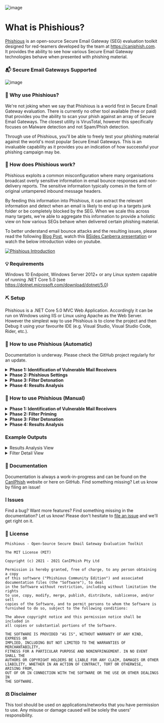 ![image](https://user-images.githubusercontent.com/5109530/124600570-33cfe000-deaa-11eb-9ccf-438189f47467.png)


What is Phishious?
=======

[Phishious](https://caniphish.com/Phishious/Walkthrough) is an open-source Secure Email Gateway (SEG) evaluation toolkit designed for red-teamers developed by the team at https://caniphish.com. It provides the ability to see how various Secure Email Gateway technologies behave when presented with phishing material.

### 📬 Secure Email Gateways Supported
![image](https://user-images.githubusercontent.com/5109530/124600797-74c7f480-deaa-11eb-859d-a1126dce732f.png)

### 🧐 Why use Phishious?
We're not joking when we say that Phishious is a world first in Secure Email Gateway evaluation. There is currently no other tool available (free or paid) that provides you the ability to scan your phish against an array of Secure Email Gateways. The closest utility is VirusTotal, however this specifically focuses on Malware detection and not Spam/Phish detection.

Through use of Phishious, you'll be able to freely test your phishing material against the world's most popular Secure Email Gateways. This is an invaluable capability as it provides you an indication of how successful your phishing campaign may be.

### 🔩 How does Phishious work?
Phishious exploits a common misconfiguration where many organisations broadcast overly sensitive information in email bounce responses and non-delivery reports. The sensitive information typically comes in the form of original untampered inbound message headers. 

By feeding this information into Phishious, it can extract the relevant information and detect when an email is likely to end up in a targets junk folder or be completely blocked by the SEG. When we scale this across many targets, we're able to aggregate this information to provide a holistic view on how various SEGs behave when delivered certain phishing material.

To better understand email bounce attacks and the resulting issues, please read the following [Blog Post](https://caniphish.com/phishing-resources/blog/exposing-email-filters), watch this [BSides Canberra presentation](https://youtu.be/wqRlVtRYwWQ) or watch the below introduction video on youtube.

[![Phishious Introduction](https://user-images.githubusercontent.com/5109530/138615411-56d9ab6b-af57-4aa3-91b5-7dc54a51b5ea.PNG)](https://www.youtube.com/watch?v=QZ9p4f6B5Ww)

### 💡 Requirements
Windows 10 Endpoint, Windows Server 2012+ or any Linux system capable of running .NET Core 5.0 (see https://dotnet.microsoft.com/download/dotnet/5.0)

### ⛏️ Setup
Phishious is a .NET Core 5.0 MVC Web Application. Accordingly it can be run on Windows using IIS or Linux using Apache as the Web Server. However the simplest way to use Phishious is to clone the project and then Debug it using your favourite IDE (e.g. Visual Studio, Visual Studio Code, Rider, etc.).

### 🏁 How to use Phishious (Automatic)
Documentation is underway. Please check the GitHub project regularly for an update.

<details>
          <summary><b>Phase 1: Identification of Vulnerable Mail Receivers</b></summary>
  <br />
           <p>As Phishious is designed to abuse public infrastructure, you need to identify a variety of targets who use differing mail security technologies <i>(e.g. Target 1 uses Sophos PureMessage, Target 2 uses Cisco IronPort, etc.)</i>. Identification of Vulnerable Mail Receivers can be found through manual analysis <i>(e.g. <a href="https://caniphish.com/Public/SupplyChain" target="_blank">CanIPhish Supply Chain Analysis</a> and <a href="https://caniphish.com/User/GlobalSupplyChain" target="_blank">CanIPhish Global Historic Search</a> - Requires an account on CanIPhish to access.)</i> or programmatic means <i>(e.g. <a href="https://caniphish.zendesk.com/hc/en-us/articles/4402066795919-API-Domain-Tools-Domain-Supply-Chain-Scan" target="_blank">CanIPhish Supply Chain API</a>)</i>.</p>
  <p><i>Reference: The accompanying images are of a CanIPhish Supply Chain Scan which shows a vulnerable <b>'Mail Receiver Supply Chain'</b> and a Global Historic Search filtering for a Vulnerable Mail Receiver</i></p>

<a href="https://caniphish.com/assets/images/SupplyChainScan.PNG" target="_blank"><img src="https://caniphish.com/assets/images/SupplyChainScan.PNG" class="img-fluid rounded-lg" style='height: 100%; width: 100%; object-fit: contain' /></a>
 <a href="https://user-images.githubusercontent.com/5109530/125622594-fd196233-83d5-45ef-b824-9fa1dead5aa4.PNG" target="_blank"><img src="https://user-images.githubusercontent.com/5109530/125622594-fd196233-83d5-45ef-b824-9fa1dead5aa4.PNG" class="img-fluid rounded-lg" style='height: 100%; width: 100%; object-fit: contain' /></a>
         </details>
         <details>
          <summary><b>Phase 2: Phishious Settings</b></summary>
  <br />
  <p><b>Target Settings.</b> Input target domains seperated by a space, line or comma. Follow this up by inputing a non-existent address into the local part address</p>
  <p><b>SMTP Settings.</b> Input the SMTP server settings you plan on using. <i>ote: If using Gmail then use a throwaway Gmail address with "Less secure app access" enabled. This setting can be toggled by clicking here - https://myaccount.google.com/lesssecureapps Also for Gmail, the username and password are your gmail email address and password.</i></p>
 <p><b>Storage Scan Settings.</b> Input the location where the email bounce responses will land. At current, both Gmail and Amazon S3 are supported as storage destinations. For use of Amazon S3, you will likely need to setup some form of forwarding capability to forward bounce responses to this location.</p>
 <p><b>Email Priming Settings.</b> Input your sending email address, display name and a non-malicious subject and email body. Email priming is used to baseline normal behaviour of the respective Secure Email Gateway technologies, so we can analyse the delta from this when we deliver our malicious mail.</p>
 <p><b>Once all settings have been provided, click 'Save Settings' followed by 'Prime Filters'. Wait up to a minute for Priming to complete.</b></p>
         </details>
         <details>
          <summary><b>Phase 3: Filter Detonation</b></summary>
  <br />
           <p>Time to email malicious content to those same targets emailed during Priming.</p>

  <p><b>Step 1.</b> Input your sending email address, display name and a malicious subject and email body. Note: Support for email attachments will be added shortly.</p>
 <p><b>Step 2.</b> Click 'Detonate Filters'. Wait up to a minute for Detonation to complete.</p>
         </details>
         <details>
          <summary><b>Phase 4: Results Analysis</b></summary>
  <br />
           <p>Analyse the results to determine whether your phishing material was blocked or remained undetected. Click <b>'View Detail'</b> to gain insight into what text was analysed within the Email Headers and how this impacted the overall Phishious assessment.</p>
  <p>
                                <i>Reference: The accompanying images show the detailed view of two seperate SEG technologies. This view shows how Phishious analysed Email Headers to provide two seperate results from a single Phishing Email.</i>
                            </p>
  <a href="https://caniphish.com/assets/Phishious/Filter-Detonation-Result-Detail.png" target="_blank"><img src="https://caniphish.com/assets/Phishious/Filter-Detonation-Result-Detail.png" class="img-fluid rounded-lg" style='height: 100%; width: 100%; object-fit: contain' /></a>
  <a href="https://caniphish.com/assets/Phishious/Filter-Detonation-Result-Detail-2.png" target="_blank"><img src="https://caniphish.com/assets/Phishious/Filter-Detonation-Result-Detail-2.png" class="img-fluid rounded-lg" style='height: 100%; width: 100%; object-fit: contain' /></a>
         </details>

### 🏁 How to use Phishious (Manual)
 <details>
          <summary><b>Phase 1: Identification of Vulnerable Mail Receivers</b></summary>
  <br />
           <p>As Phishious is designed to abuse public infrastructure, you need to identify a variety of targets who use differing mail security technologies <i>(e.g. Target 1 uses Sophos PureMessage, Target 2 uses Cisco IronPort, etc.)</i>. Identification of Vulnerable Mail Receivers can be found through manual analysis <i>(e.g. <a href="https://caniphish.com/Public/SupplyChain" target="_blank">CanIPhish Supply Chain Analysis</a> and <a href="https://caniphish.com/User/GlobalSupplyChain" target="_blank">CanIPhish Global Historic Search</a> - Requires an account on CanIPhish to access.)</i> or programmatic means <i>(e.g. <a href="https://caniphish.zendesk.com/hc/en-us/articles/4402066795919-API-Domain-Tools-Domain-Supply-Chain-Scan" target="_blank">CanIPhish Supply Chain API</a>)</i>.</p>
  <p><i>Reference: The accompanying images are of a CanIPhish Supply Chain Scan which shows a vulnerable <b>'Mail Receiver Supply Chain'</b> and a Global Historic Search filtering for a Vulnerable Mail Receiver</i></p>

<a href="https://caniphish.com/assets/images/SupplyChainScan.PNG" target="_blank"><img src="https://caniphish.com/assets/images/SupplyChainScan.PNG" class="img-fluid rounded-lg" style='height: 100%; width: 100%; object-fit: contain' /></a>
 <a href="https://user-images.githubusercontent.com/5109530/125622594-fd196233-83d5-45ef-b824-9fa1dead5aa4.PNG" target="_blank"><img src="https://user-images.githubusercontent.com/5109530/125622594-fd196233-83d5-45ef-b824-9fa1dead5aa4.PNG" class="img-fluid rounded-lg" style='height: 100%; width: 100%; object-fit: contain' /></a>
         </details>
         <details>
          <summary><b>Phase 2: Filter Priming</b></summary>
  <br />
  <p><b>Step 1.</b> Email <b>non-malicious content</b> to a non-existent address at various target domains where a bounce attack vulnerability exists and a known Secure Email Gateway (SEG) is in-use. <br /><i>Note: At this stage, only Amazon SES and Gmail have been tested for the receipt of bounce responses. Do not use Exchange Online.</i></p>
           <p>
           <i>Reference: The accompanying image is of an email (within Gmail) directed towards non-existent addresses at 15 targets. Each target was uniquely identified and selected for their differing Secure Email Gateway technologies.</i>
          </p>
  <a href="https://caniphish.com/assets/Phishious/Filter-Priming.png" target="_blank"><img src="https://caniphish.com/assets/Phishious/Filter-Priming.png" class="img-fluid rounded-lg" style='height: 100%; width: 100%; object-fit: contain' /></a>
  <p>
                                <b>Step 2.</b> Wait 180 seconds. Download all received bounce responses and then upload them to Phishious for Filter Priming. Upon Priming, you will see the status of all Secure Email Gateway technologies identified. For filter detonation (Phase 3), only these technologies will be targeted.
                            <p>
                                <i>Reference: The accompanying images show the email bounce responses being uploaded to Phishious and then the observed result of Filter Priming.</i>
                            </p>
  <a href="https://caniphish.com/assets/Phishious/Filter-Priming-Upload.png" target="_blank"><img src="https://caniphish.com/assets/Phishious/Filter-Priming-Upload.png" class="img-fluid rounded-lg" style='height: 100%; width: 100%; object-fit: contain' /></a>
  <a href="https://caniphish.com/assets/Phishious/Filter-Priming-Status.png" target="_blank"><img src="https://caniphish.com/assets/Phishious/Filter-Priming-Status.png" class="img-fluid rounded-lg" style='height: 100%; width: 100%; object-fit: contain' /></a>
         </details>
         <details>
          <summary><b>Phase 3: Filter Detonation</b></summary>
  <br />
           <p><b>Step 1.</b> Email <b>malicious content</b> to a non-existent address at the same target domains emailed in Phase 2. <br /><i>Note: At this stage, only Amazon SES and Gmail have been tested for the receipt of bounce responses. Do not use Exchange Online.</i></p>
<p>
                                <i>Reference: The accompanying image is of an email (within Gmail) directed towards the same non-existent addresses at targeted in Phase 2. Each target was uniquely identified and selected for their differing Secure Email Gateway technologies.</i>
                            </p>
   <a href="https://caniphish.com/assets/Phishious/Filter-Detonation.png" target="_blank"><img src="https://caniphish.com/assets/Phishious/Filter-Detonation.png" class="img-fluid rounded-lg" style='height: 100%; width: 100%; object-fit: contain' /></a>
  <p>
                                <b>Step 2.</b> Wait 180 seconds. Download all received bounce responses and then upload them to Phishious for Filter Detonation. Upon Detonation, you will see the status of all Secure Email Gateway technologies identified and whether the phish was blocked or remained undetected.
                            <p>
                                <i>Reference: The accompanying images show the email bounce responses being uploaded to Phishious and then the observed result of Filter Detonation.</i></p>
  <a href="https://caniphish.com/assets/Phishious/Filter-Detonation-Upload.png" target="_blank"><img src="https://caniphish.com/assets/Phishious/Filter-Detonation-Upload.png" class="img-fluid rounded-lg" style='height: 100%; width: 100%; object-fit: contain' /></a>
  <a href="https://caniphish.com/assets/Phishious/Filter-Detonation-Result.png" target="_blank"><img src="https://user-images.githubusercontent.com/5109530/125237690-7457af80-e329-11eb-99c5-4cfe9d419f75.PNG" class="img-fluid rounded-lg" style='height: 100%; width: 100%; object-fit: contain' /></a>
         </details>
         <details>
          <summary><b>Phase 4: Results Analysis</b></summary>
  <br />
           <p>Analyse the results to determine whether your phishing material was blocked or remained undetected. Click <b>'View Detail'</b> to gain insight into what text was analysed within the Email Headers and how this impacted the overall Phishious assessment.</p>
  <p>
                                <i>Reference: The accompanying images show the detailed view of two seperate SEG technologies. This view shows how Phishious analysed Email Headers to provide two seperate results from a single Phishing Email.</i>
                            </p>
  <a href="https://caniphish.com/assets/Phishious/Filter-Detonation-Result-Detail.png" target="_blank"><img src="https://caniphish.com/assets/Phishious/Filter-Detonation-Result-Detail.png" class="img-fluid rounded-lg" style='height: 100%; width: 100%; object-fit: contain' /></a>
  <a href="https://caniphish.com/assets/Phishious/Filter-Detonation-Result-Detail-2.png" target="_blank"><img src="https://caniphish.com/assets/Phishious/Filter-Detonation-Result-Detail-2.png" class="img-fluid rounded-lg" style='height: 100%; width: 100%; object-fit: contain' /></a>
         </details>

### Example Outputs
<details>
           <summary>Results Analysis View</summary>
          <br />
           <a href="https://caniphish.com/assets/Phishious/Filter-Detonation-Result.png" target="_blank"><img src="https://caniphish.com/assets/Phishious/Filter-Detonation-Result.png" class="img-fluid rounded-lg" style='height: 100%; width: 100%; object-fit: contain' /></a>
         </details>
         <details>
           <summary>Filter Detail View</summary>
          <h4>Trend Micro HES</h4>
           <a href="https://caniphish.com/assets/Phishious/Filter-Detonation-Result-Detail.png" target="_blank"><img src="https://caniphish.com/assets/Phishious/Filter-Detonation-Result-Detail.png" class="img-fluid rounded-lg" style='height: 100%; width: 100%; object-fit: contain' /></a>
          <h4>Exchange Online Protection</h4>
           <a href="https://caniphish.com/assets/Phishious/Filter-Detonation-Result-Detail-2.png" target="_blank"><img src="https://caniphish.com/assets/Phishious/Filter-Detonation-Result-Detail-2.png" class="img-fluid rounded-lg" style='height: 100%; width: 100%; object-fit: contain' /></a>
         </details>

### 📜 Documentation

Documentation is always a work-in-progress and can be found on the [CanIPhish](https://caniphish.com/Phishious/Walkthrough) website or here on GitHub. Find something missing? Let us know by filing an issue!


### ❕ Issues

Find a bug? Want more features? Find something missing in the documentation? Let us know! Please don't hesitate to [file an issue](https://github.com/Rices/Phishious/issues/new) and we'll get right on it.

### 📝 License
```
Phishious - Open-Source Secure Email Gateway Evaluation Toolkit

The MIT License (MIT)

Copyright (c) 2021 - 2021 CanIPhish Pty Ltd

Permission is hereby granted, free of charge, to any person obtaining a copy
of this software ("Phishious Community Edition") and associated documentation files (the "Software"), to deal
in the Software without restriction, including without limitation the rights
to use, copy, modify, merge, publish, distribute, sublicense, and/or sell
copies of the Software, and to permit persons to whom the Software is
furnished to do so, subject to the following conditions:

The above copyright notice and this permission notice shall be included in
all copies or substantial portions of the Software.

THE SOFTWARE IS PROVIDED "AS IS", WITHOUT WARRANTY OF ANY KIND, EXPRESS OR
IMPLIED, INCLUDING BUT NOT LIMITED TO THE WARRANTIES OF MERCHANTABILITY,
FITNESS FOR A PARTICULAR PURPOSE AND NONINFRINGEMENT. IN NO EVENT SHALL THE
AUTHORS OR COPYRIGHT HOLDERS BE LIABLE FOR ANY CLAIM, DAMAGES OR OTHER
LIABILITY, WHETHER IN AN ACTION OF CONTRACT, TORT OR OTHERWISE, ARISING FROM,
OUT OF OR IN CONNECTION WITH THE SOFTWARE OR THE USE OR OTHER DEALINGS IN
THE SOFTWARE.
```

### ⚖️ Disclaimer
This tool should be used on applications/networks that you have permission to use. Any misuse or damage caused will be solely the users’ responsibility.

